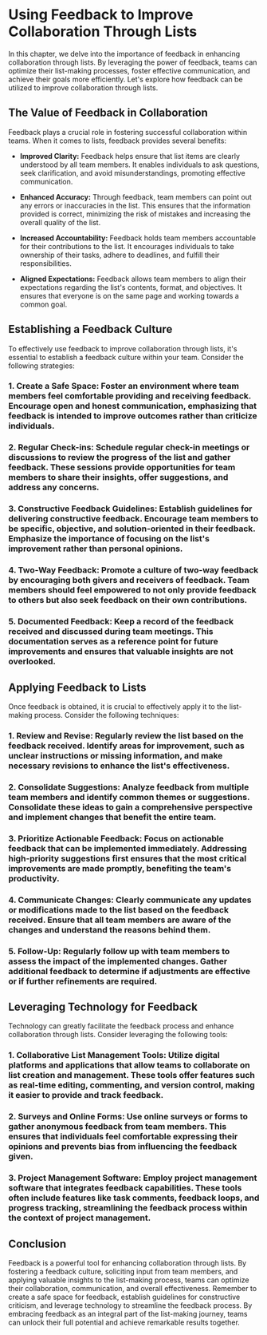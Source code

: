 Using Feedback to Improve Collaboration Through Lists
================================================================

In this chapter, we delve into the importance of feedback in enhancing collaboration through lists. By leveraging the power of feedback, teams can optimize their list-making processes, foster effective communication, and achieve their goals more efficiently. Let's explore how feedback can be utilized to improve collaboration through lists.

The Value of Feedback in Collaboration
--------------------------------------

Feedback plays a crucial role in fostering successful collaboration within teams. When it comes to lists, feedback provides several benefits:

* **Improved Clarity:** Feedback helps ensure that list items are clearly understood by all team members. It enables individuals to ask questions, seek clarification, and avoid misunderstandings, promoting effective communication.

* **Enhanced Accuracy:** Through feedback, team members can point out any errors or inaccuracies in the list. This ensures that the information provided is correct, minimizing the risk of mistakes and increasing the overall quality of the list.

* **Increased Accountability:** Feedback holds team members accountable for their contributions to the list. It encourages individuals to take ownership of their tasks, adhere to deadlines, and fulfill their responsibilities.

* **Aligned Expectations:** Feedback allows team members to align their expectations regarding the list's contents, format, and objectives. It ensures that everyone is on the same page and working towards a common goal.

Establishing a Feedback Culture
-------------------------------

To effectively use feedback to improve collaboration through lists, it's essential to establish a feedback culture within your team. Consider the following strategies:

### 1. **Create a Safe Space**: Foster an environment where team members feel comfortable providing and receiving feedback. Encourage open and honest communication, emphasizing that feedback is intended to improve outcomes rather than criticize individuals.

### 2. **Regular Check-ins**: Schedule regular check-in meetings or discussions to review the progress of the list and gather feedback. These sessions provide opportunities for team members to share their insights, offer suggestions, and address any concerns.

### 3. **Constructive Feedback Guidelines**: Establish guidelines for delivering constructive feedback. Encourage team members to be specific, objective, and solution-oriented in their feedback. Emphasize the importance of focusing on the list's improvement rather than personal opinions.

### 4. **Two-Way Feedback**: Promote a culture of two-way feedback by encouraging both givers and receivers of feedback. Team members should feel empowered to not only provide feedback to others but also seek feedback on their own contributions.

### 5. **Documented Feedback**: Keep a record of the feedback received and discussed during team meetings. This documentation serves as a reference point for future improvements and ensures that valuable insights are not overlooked.

Applying Feedback to Lists
--------------------------

Once feedback is obtained, it is crucial to effectively apply it to the list-making process. Consider the following techniques:

### 1. **Review and Revise**: Regularly review the list based on the feedback received. Identify areas for improvement, such as unclear instructions or missing information, and make necessary revisions to enhance the list's effectiveness.

### 2. **Consolidate Suggestions**: Analyze feedback from multiple team members and identify common themes or suggestions. Consolidate these ideas to gain a comprehensive perspective and implement changes that benefit the entire team.

### 3. **Prioritize Actionable Feedback**: Focus on actionable feedback that can be implemented immediately. Addressing high-priority suggestions first ensures that the most critical improvements are made promptly, benefiting the team's productivity.

### 4. **Communicate Changes**: Clearly communicate any updates or modifications made to the list based on the feedback received. Ensure that all team members are aware of the changes and understand the reasons behind them.

### 5. **Follow-Up**: Regularly follow up with team members to assess the impact of the implemented changes. Gather additional feedback to determine if adjustments are effective or if further refinements are required.

Leveraging Technology for Feedback
----------------------------------

Technology can greatly facilitate the feedback process and enhance collaboration through lists. Consider leveraging the following tools:

### 1. **Collaborative List Management Tools**: Utilize digital platforms and applications that allow teams to collaborate on list creation and management. These tools offer features such as real-time editing, commenting, and version control, making it easier to provide and track feedback.

### 2. **Surveys and Online Forms**: Use online surveys or forms to gather anonymous feedback from team members. This ensures that individuals feel comfortable expressing their opinions and prevents bias from influencing the feedback given.

### 3. **Project Management Software**: Employ project management software that integrates feedback capabilities. These tools often include features like task comments, feedback loops, and progress tracking, streamlining the feedback process within the context of project management.

Conclusion
----------

Feedback is a powerful tool for enhancing collaboration through lists. By fostering a feedback culture, soliciting input from team members, and applying valuable insights to the list-making process, teams can optimize their collaboration, communication, and overall effectiveness. Remember to create a safe space for feedback, establish guidelines for constructive criticism, and leverage technology to streamline the feedback process. By embracing feedback as an integral part of the list-making journey, teams can unlock their full potential and achieve remarkable results together.
